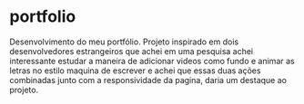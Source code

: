 # portfolio
Desenvolvimento do meu portfólio.
Projeto inspirado em dois desenvolvedores estrangeiros que achei em uma pesquisa 
achei interessante estudar a maneira de adicionar videos como fundo 
e animar as letras no estilo maquina de escrever e achei que 
essas duas ações combinadas junto com a responsividade da pagina, daria um destaque ao projeto.
